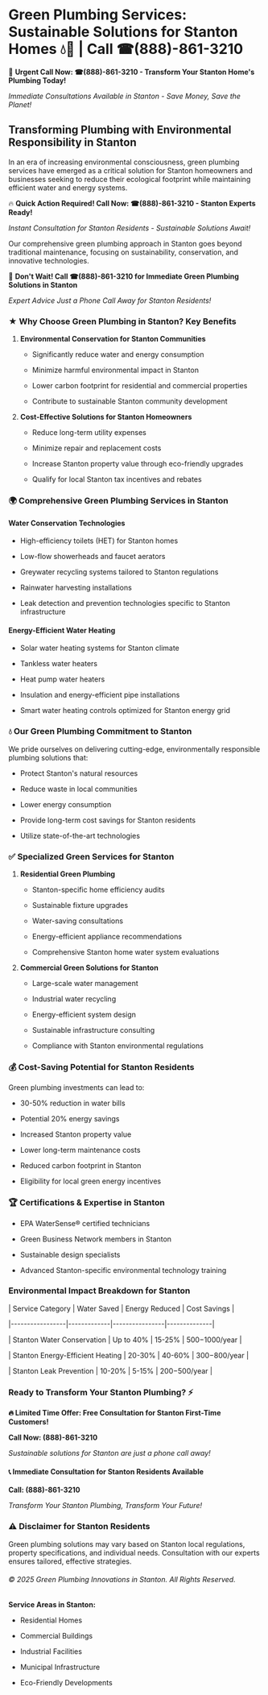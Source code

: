 # Green Plumbing Services: Sustainable Solutions for Stanton Homes 💧🌿 | Call ☎(888)-861-3210

🚨 **Urgent Call Now: ☎(888)-861-3210 - Transform Your Stanton Home's Plumbing Today!**
*Immediate Consultations Available in Stanton - Save Money, Save the Planet!*

## Transforming Plumbing with Environmental Responsibility in Stanton

In an era of increasing environmental consciousness, green plumbing services have emerged as a critical solution for Stanton homeowners and businesses seeking to reduce their ecological footprint while maintaining efficient water and energy systems. 

🔥 **Quick Action Required! Call Now: ☎(888)-861-3210 - Stanton Experts Ready!**
*Instant Consultation for Stanton Residents - Sustainable Solutions Await!*

Our comprehensive green plumbing approach in Stanton goes beyond traditional maintenance, focusing on sustainability, conservation, and innovative technologies.

🚨 **Don't Wait! Call ☎(888)-861-3210 for Immediate Green Plumbing Solutions in Stanton**
*Expert Advice Just a Phone Call Away for Stanton Residents!*

### ★ Why Choose Green Plumbing in Stanton? Key Benefits

1. **Environmental Conservation for Stanton Communities** 
   - Significantly reduce water and energy consumption
   - Minimize harmful environmental impact in Stanton
   - Lower carbon footprint for residential and commercial properties
   - Contribute to sustainable Stanton community development

2. **Cost-Effective Solutions for Stanton Homeowners** 
   - Reduce long-term utility expenses
   - Minimize repair and replacement costs
   - Increase Stanton property value through eco-friendly upgrades
   - Qualify for local Stanton tax incentives and rebates

### 🌍 Comprehensive Green Plumbing Services in Stanton

#### Water Conservation Technologies
- High-efficiency toilets (HET) for Stanton homes
- Low-flow showerheads and faucet aerators
- Greywater recycling systems tailored to Stanton regulations
- Rainwater harvesting installations
- Leak detection and prevention technologies specific to Stanton infrastructure

#### Energy-Efficient Water Heating
- Solar water heating systems for Stanton climate
- Tankless water heaters
- Heat pump water heaters
- Insulation and energy-efficient pipe installations
- Smart water heating controls optimized for Stanton energy grid

### 💧 Our Green Plumbing Commitment to Stanton

We pride ourselves on delivering cutting-edge, environmentally responsible plumbing solutions that:
- Protect Stanton's natural resources
- Reduce waste in local communities
- Lower energy consumption
- Provide long-term cost savings for Stanton residents
- Utilize state-of-the-art technologies

### ✅ Specialized Green Services for Stanton

1. **Residential Green Plumbing**
   - Stanton-specific home efficiency audits
   - Sustainable fixture upgrades
   - Water-saving consultations
   - Energy-efficient appliance recommendations
   - Comprehensive Stanton home water system evaluations

2. **Commercial Green Solutions for Stanton**
   - Large-scale water management
   - Industrial water recycling
   - Energy-efficient system design
   - Sustainable infrastructure consulting
   - Compliance with Stanton environmental regulations

### 💰 Cost-Saving Potential for Stanton Residents

Green plumbing investments can lead to:
- 30-50% reduction in water bills
- Potential 20% energy savings
- Increased Stanton property value
- Lower long-term maintenance costs
- Reduced carbon footprint in Stanton
- Eligibility for local green energy incentives

### 🏆 Certifications & Expertise in Stanton

- EPA WaterSense® certified technicians
- Green Business Network members in Stanton
- Sustainable design specialists
- Advanced Stanton-specific environmental technology training

### Environmental Impact Breakdown for Stanton

| Service Category | Water Saved | Energy Reduced | Cost Savings |
|-----------------|-------------|----------------|--------------|
| Stanton Water Conservation | Up to 40% | 15-25% | $500-$1000/year |
| Stanton Energy-Efficient Heating | 20-30% | 40-60% | $300-$800/year |
| Stanton Leak Prevention | 10-20% | 5-15% | $200-$500/year |

### Ready to Transform Your Stanton Plumbing? ⚡

**🔥 Limited Time Offer: Free Consultation for Stanton First-Time Customers!**

**Call Now: (888)-861-3210**
*Sustainable solutions for Stanton are just a phone call away!*

#### 📞 Immediate Consultation for Stanton Residents Available

**Call: (888)-861-3210**
*Transform Your Stanton Plumbing, Transform Your Future!*

### ⚠️ Disclaimer for Stanton Residents

Green plumbing solutions may vary based on Stanton local regulations, property specifications, and individual needs. Consultation with our experts ensures tailored, effective strategies.

###### © 2025 Green Plumbing Innovations in Stanton. All Rights Reserved.

**Service Areas in Stanton:** 
- Residential Homes
- Commercial Buildings
- Industrial Facilities
- Municipal Infrastructure
- Eco-Friendly Developments
